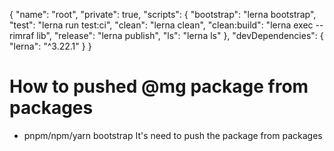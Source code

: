 {
  "name": "root",
  "private": true,
  "scripts": {
  "bootstrap": "lerna bootstrap",
  "test": "lerna run test:ci",
  "clean": "lerna clean",
  "clean:build": "lerna exec -- rimraf lib",
  "release": "lerna publish",
  "ls": "lerna ls"
},
  "devDependencies": {
    "lerna": "^3.22.1"
  }
}

# How to pushed @mg package from packages
- pnpm/npm/yarn bootstrap It's need to push the package from packages
